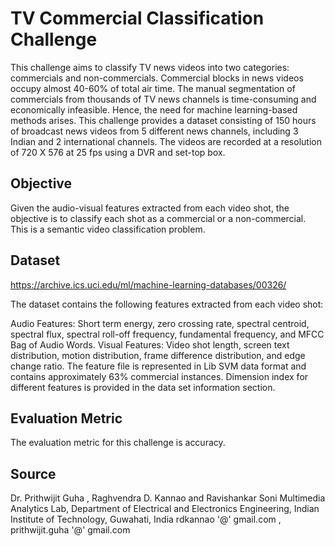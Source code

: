 # TV Commercial Classification Challenge

This challenge aims to classify TV news videos into two categories: commercials and non-commercials. Commercial blocks in news videos occupy almost 40-60% of total air time. The manual segmentation of commercials from thousands of TV news channels is time-consuming and economically infeasible. Hence, the need for machine learning-based methods arises. This challenge provides a dataset consisting of 150 hours of broadcast news videos from 5 different news channels, including 3 Indian and 2 international channels. The videos are recorded at a resolution of 720 X 576 at 25 fps using a DVR and set-top box.

## Objective

Given the audio-visual features extracted from each video shot, the objective is to classify each shot as a commercial or a non-commercial. This is a semantic video classification problem.

## Dataset

https://archive.ics.uci.edu/ml/machine-learning-databases/00326/

The dataset contains the following features extracted from each video shot:

Audio Features: Short term energy, zero crossing rate, spectral centroid, spectral flux, spectral roll-off frequency, fundamental frequency, and MFCC Bag of Audio Words.
Visual Features: Video shot length, screen text distribution, motion distribution, frame difference distribution, and edge change ratio.
The feature file is represented in Lib SVM data format and contains approximately 63% commercial instances. Dimension index for different features is provided in the data set information section.

## Evaluation Metric

The evaluation metric for this challenge is accuracy.

## Source

Dr. Prithwijit Guha , Raghvendra D. Kannao and Ravishankar Soni
Multimedia Analytics Lab,
Department of Electrical and Electronics Engineering,
Indian Institute of Technology, Guwahati, India
rdkannao '@' gmail.com , prithwijit.guha '@' gmail.com
